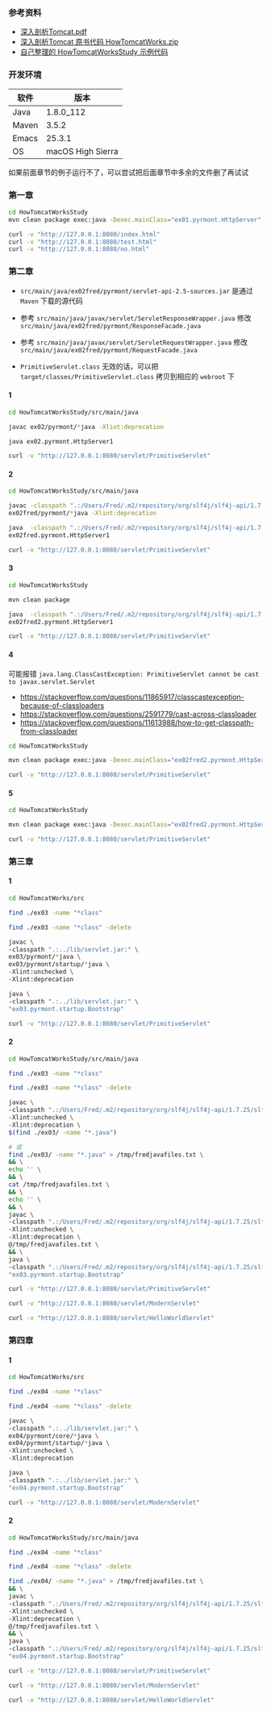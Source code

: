 
### 参考资料

* [深入剖析Tomcat.pdf](https://pan.baidu.com/s/1H4sxYglrgyMsuiCcRJqk7g)
* [深入剖析Tomcat 原书代码 HowTomcatWorks.zip](https://pan.baidu.com/s/1aUa74QpAQfkGh-Rv73CWYA)
* [自己整理的 HowTomcatWorksStudy 示例代码](https://github.com/FredJiang/HowTomcatWorksStudy)

### 开发环境

|  软件 |        版本       |
|-------|-------------------|
| Java  | 1.8.0_112         |
| Maven | 3.5.2             |
| Emacs | 25.3.1            |
| OS    | macOS High Sierra |

<!--more-->


如果前面章节的例子运行不了，可以尝试把后面章节中多余的文件删了再试试


### 第一章


```bash
cd HowTomcatWorksStudy
mvn clean package exec:java -Dexec.mainClass="ex01.pyrmont.HttpServer"

curl -v "http://127.0.0.1:8080/index.html"
curl -v "http://127.0.0.1:8080/test.html"
curl -v "http://127.0.0.1:8080/no.html"
```


### 第二章

* `src/main/java/ex02fred/pyrmont/servlet-api-2.5-sources.jar` 是通过 `Maven` 下载的源代码
* 参考 `src/main/java/javax/servlet/ServletResponseWrapper.java` 修改 `src/main/java/ex02fred/pyrmont/ResponseFacade.java` 
* 参考 `src/main/java/javax/servlet/ServletRequestWrapper.java` 修改 `src/main/java/ex02fred/pyrmont/RequestFacade.java`


* `PrimitiveServlet.class` 无效的话，可以把 `target/classes/PrimitiveServlet.class` 拷贝到相应的 `webroot` 下

#### 1

```bash
cd HowTomcatWorksStudy/src/main/java

javac ex02/pyrmont/*java -Xlint:deprecation

java ex02.pyrmont.HttpServer1

curl -v "http://127.0.0.1:8080/servlet/PrimitiveServlet"
```


#### 2

```bash
cd HowTomcatWorksStudy/src/main/java

javac -classpath ".:/Users/Fred/.m2/repository/org/slf4j/slf4j-api/1.7.25/slf4j-api-1.7.25.jar:/Users/Fred/.m2/repository/ch/qos/logback/logback-core/1.2.3/logback-core-1.2.3.jar:/Users/Fred/.m2/repository/ch/qos/logback/logback-classic/1.2.3/logback-classic-1.2.3.jar:" \
ex02fred/pyrmont/*java -Xlint:deprecation

java  -classpath ".:/Users/Fred/.m2/repository/org/slf4j/slf4j-api/1.7.25/slf4j-api-1.7.25.jar:/Users/Fred/.m2/repository/ch/qos/logback/logback-core/1.2.3/logback-core-1.2.3.jar:/Users/Fred/.m2/repository/ch/qos/logback/logback-classic/1.2.3/logback-classic-1.2.3.jar:" \
ex02fred.pyrmont.HttpServer1

curl -v "http://127.0.0.1:8080/servlet/PrimitiveServlet"
```


#### 3

```bash
cd HowTomcatWorksStudy

mvn clean package

java  -classpath ".:/Users/Fred/.m2/repository/org/slf4j/slf4j-api/1.7.25/slf4j-api-1.7.25.jar:/Users/Fred/.m2/repository/ch/qos/logback/logback-core/1.2.3/logback-core-1.2.3.jar:/Users/Fred/.m2/repository/ch/qos/logback/logback-classic/1.2.3/logback-classic-1.2.3.jar:target/HowTomcatWorksStudy.jar:" \
ex02fred2.pyrmont.HttpServer1

curl -v "http://127.0.0.1:8080/servlet/PrimitiveServlet"
```


#### 4

可能报错 `java.lang.ClassCastException: PrimitiveServlet cannot be cast to javax.servlet.Servlet`

* <https://stackoverflow.com/questions/11865917/classcastexception-because-of-classloaders>
* <https://stackoverflow.com/questions/2591779/cast-across-classloader>
* <https://stackoverflow.com/questions/11613988/how-to-get-classpath-from-classloader>

```bash
cd HowTomcatWorksStudy

mvn clean package exec:java -Dexec.mainClass="ex02fred2.pyrmont.HttpServer1"

curl -v "http://127.0.0.1:8080/servlet/PrimitiveServlet"
```

#### 5

```bash
cd HowTomcatWorksStudy

mvn clean package exec:java -Dexec.mainClass="ex02fred2.pyrmont.HttpServer2"

curl -v "http://127.0.0.1:8080/servlet/PrimitiveServlet"
```


### 第三章

#### 1

```bash
cd HowTomcatWorks/src

find ./ex03 -name "*class"

find ./ex03 -name "*class" -delete

javac \
-classpath ".:../lib/servlet.jar:" \
ex03/pyrmont/*java \
ex03/pyrmont/startup/*java \
-Xlint:unchecked \
-Xlint:deprecation

java \
-classpath ".:../lib/servlet.jar:" \
"ex03.pyrmont.startup.Bootstrap"

curl -v "http://127.0.0.1:8080/servlet/PrimitiveServlet"
```

#### 2

```bash
cd HowTomcatWorksStudy/src/main/java

find ./ex03 -name "*class"

find ./ex03 -name "*class" -delete

javac \
-classpath ".:/Users/Fred/.m2/repository/org/slf4j/slf4j-api/1.7.25/slf4j-api-1.7.25.jar:/Users/Fred/.m2/repository/ch/qos/logback/logback-core/1.2.3/logback-core-1.2.3.jar:/Users/Fred/.m2/repository/ch/qos/logback/logback-classic/1.2.3/logback-classic-1.2.3.jar:../lib/servlet.jar:" \
-Xlint:unchecked \
-Xlint:deprecation \
$(find ./ex03/ -name "*.java")

# 或
find ./ex03/ -name "*.java" > /tmp/fredjavafiles.txt \
&& \
echo '' \
&& \
cat /tmp/fredjavafiles.txt \
&& \
echo '' \
&& \
javac \
-classpath ".:/Users/Fred/.m2/repository/org/slf4j/slf4j-api/1.7.25/slf4j-api-1.7.25.jar:/Users/Fred/.m2/repository/ch/qos/logback/logback-core/1.2.3/logback-core-1.2.3.jar:/Users/Fred/.m2/repository/ch/qos/logback/logback-classic/1.2.3/logback-classic-1.2.3.jar:../lib/servlet.jar:" \
-Xlint:unchecked \
-Xlint:deprecation \
@/tmp/fredjavafiles.txt \
&& \
java \
-classpath ".:/Users/Fred/.m2/repository/org/slf4j/slf4j-api/1.7.25/slf4j-api-1.7.25.jar:/Users/Fred/.m2/repository/ch/qos/logback/logback-core/1.2.3/logback-core-1.2.3.jar:/Users/Fred/.m2/repository/ch/qos/logback/logback-classic/1.2.3/logback-classic-1.2.3.jar:../lib/servlet.jar:" \
"ex03.pyrmont.startup.Bootstrap"

curl -v "http://127.0.0.1:8080/servlet/PrimitiveServlet"

curl -v "http://127.0.0.1:8080/servlet/ModernServlet"

curl -v "http://127.0.0.1:8080/servlet/HelloWorldServlet"
```


### 第四章

#### 1

```bash
cd HowTomcatWorks/src

find ./ex04 -name "*class"

find ./ex04 -name "*class" -delete

javac \
-classpath ".:../lib/servlet.jar:" \
ex04/pyrmont/core/*java \
ex04/pyrmont/startup/*java \
-Xlint:unchecked \
-Xlint:deprecation

java \
-classpath ".:../lib/servlet.jar:" \
"ex04.pyrmont.startup.Bootstrap"

curl -v "http://127.0.0.1:8080/servlet/ModernServlet"
```

#### 2

```bash
cd HowTomcatWorksStudy/src/main/java

find ./ex04 -name "*class"

find ./ex04 -name "*class" -delete

find ./ex04/ -name "*.java" > /tmp/fredjavafiles.txt \
&& \
javac \
-classpath ".:/Users/Fred/.m2/repository/org/slf4j/slf4j-api/1.7.25/slf4j-api-1.7.25.jar:/Users/Fred/.m2/repository/ch/qos/logback/logback-core/1.2.3/logback-core-1.2.3.jar:/Users/Fred/.m2/repository/ch/qos/logback/logback-classic/1.2.3/logback-classic-1.2.3.jar:../lib/servlet.jar:" \
-Xlint:unchecked \
-Xlint:deprecation \
@/tmp/fredjavafiles.txt \
&& \
java \
-classpath ".:/Users/Fred/.m2/repository/org/slf4j/slf4j-api/1.7.25/slf4j-api-1.7.25.jar:/Users/Fred/.m2/repository/ch/qos/logback/logback-core/1.2.3/logback-core-1.2.3.jar:/Users/Fred/.m2/repository/ch/qos/logback/logback-classic/1.2.3/logback-classic-1.2.3.jar:../lib/servlet.jar:" \
"ex04.pyrmont.startup.Bootstrap"

curl -v "http://127.0.0.1:8080/servlet/PrimitiveServlet"

curl -v "http://127.0.0.1:8080/servlet/ModernServlet"

curl -v "http://127.0.0.1:8080/servlet/HelloWorldServlet"
```